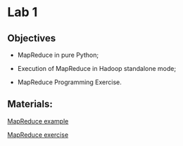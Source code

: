 # Lab 1

## Objectives

+ MapReduce in pure Python;

+ Execution of MapReduce in Hadoop standalone mode;

+ MapReduce Programming Exercise.

## Materials:

[MapReduce example](SPBD_Labs_mapreduce1.ipynb)

[MapReduce exercise](SPBD_Labs_mapreduce1_exercise.ipynb)
